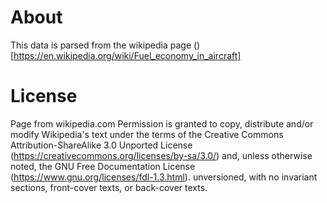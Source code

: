 # About
This data is parsed from the wikipedia page ()[https://en.wikipedia.org/wiki/Fuel_economy_in_aircraft]

# License

Page from wikipedia.com
Permission is granted to copy, distribute and/or modify Wikipedia's text under the terms of the Creative Commons Attribution-ShareAlike 3.0 Unported License (https://creativecommons.org/licenses/by-sa/3.0/) and, unless otherwise noted, the GNU Free Documentation License (https://www.gnu.org/licenses/fdl-1.3.html). unversioned, with no invariant sections, front-cover texts, or back-cover texts.
